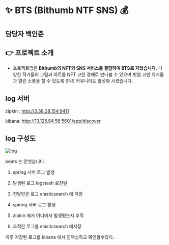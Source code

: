 # ✨ BTS (Bithumb NTF SNS) 💰

## 담당자 백인준

## 👉 프로젝트 소개

- 프로젝트명은 **Bithumb의 NFT와 SNS 서비스를 결합하여 BTS로 지었습니다.** 다양한 작가들의 그림과 아트를 NFT 코인 경매로 만나볼 수 있으며 빗썸 코인 유저들과 열린 소통을 할 수 있도록 SNS 커뮤니티도 활성화 시켰습니다.

## log 서버 

zipkin : http://3.38.28.154:9411

kibana: http://13.125.84.58:5601/app/discover


## log 구성도 

![log](https://user-images.githubusercontent.com/58027908/136663497-4eba35e5-73d3-4232-9b18-cc5efd7396ac.png)

beats 는 안썻습니다 .

1. spring 서버 로그 발생
2. 발생된 로그 logstash 로전달
3. 전달받은 로그 elasticsearch 에 저장

1. spiring 서버 로그 발생
2. zipkin 에서 어디에서 발생됬는지 추적
3. 추적한 로그를 elasitcsearch 에저장

이후 저장된 로그를 kibana 에서 인덱싱하고 확인할수있다.



